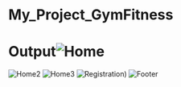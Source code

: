 # My_Project_GymFitness
# Output![Home](https://user-images.githubusercontent.com/124393299/237031754-3c64413d-2e37-475a-85bb-2ae7a724bdc1.png)
![Home2](https://user-images.githubusercontent.com/124393299/237031787-3fd29805-0670-434a-9dad-8c8727b33ebe.png)
![Home3](https://user-images.githubusercontent.com/124393299/237031826-1e5273b8-9194-4a34-afb6-549c974be667.png)
![Registration)](https://user-images.githubusercontent.com/124393299/237031857-e59d9d6a-fe61-4cab-8797-c4f58c37b47a.png)
![Footer](https://user-images.githubusercontent.com/124393299/237031889-ad7f26e0-a84c-4d3a-a2df-bd4b8a3a665e.png)
